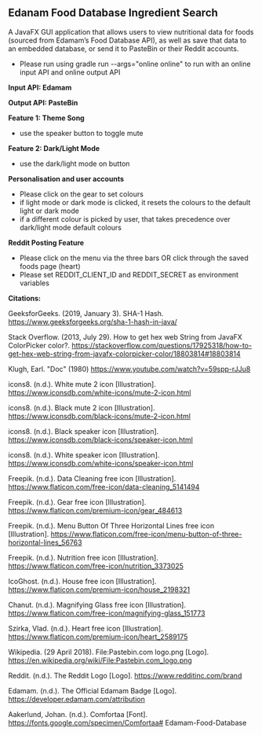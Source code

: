 ## Edanam Food Database Ingredient Search
A JavaFX GUI application that allows users to view nutritional data for foods (sourced from Edamam’s Food Database API), as well as save that data to an  embedded database, or send it to PasteBin or their Reddit accounts.
  
- Please run using gradle run --args="online online" to run with an online input API and online output API
  
  
**Input API: Edamam**

**Output API: PasteBin**


**Feature 1: Theme Song**
- use the speaker button to toggle mute

**Feature 2: Dark/Light Mode**
- use the dark/light mode on button

**Personalisation and user accounts**
- Please click on the gear to set colours
- if light mode or dark mode is clicked, it resets the colours to the default light or dark mode
- if a different colour is picked by user, that takes precedence over dark/light mode default colours

**Reddit Posting Feature**
- Please click on the menu via the three bars OR click through the saved foods page (heart)
- Please set REDDIT_CLIENT_ID and REDDIT_SECRET as environment variables


**Citations:**

GeeksforGeeks. (2019, January 3). SHA-1 Hash. https://www.geeksforgeeks.org/sha-1-hash-in-java/

Stack Overflow. (2013, July 29). How to get hex web String from JavaFX ColorPicker color?. https://stackoverflow.com/questions/17925318/how-to-get-hex-web-string-from-javafx-colorpicker-color/18803814#18803814

Klugh, Earl. "Doc" (1980) https://www.youtube.com/watch?v=59spp-rJJu8

icons8. (n.d.). White mute 2 icon [Illustration]. https://www.iconsdb.com/white-icons/mute-2-icon.html

icons8. (n.d.). Black mute 2 icon [Illustration]. https://www.iconsdb.com/black-icons/mute-2-icon.html

icons8. (n.d.). Black speaker icon [Illustration]. https://www.iconsdb.com/black-icons/speaker-icon.html

icons8. (n.d.). White speaker icon [Illustration]. https://www.iconsdb.com/white-icons/speaker-icon.html

Freepik. (n.d.). Data Cleaning free icon [Illustration]. https://www.flaticon.com/free-icon/data-cleaning_5141494

Freepik. (n.d.). Gear free icon [Illustration]. https://www.flaticon.com/premium-icon/gear_484613

Freepik. (n.d.). Menu Button Of Three Horizontal Lines free icon [Illustration]. https://www.flaticon.com/free-icon/menu-button-of-three-horizontal-lines_56763

Freepik. (n.d.). Nutrition free icon [Illustration]. https://www.flaticon.com/free-icon/nutrition_3373025

IcoGhost. (n.d.). House free icon [Illustration]. https://www.flaticon.com/premium-icon/house_2198321

Chanut. (n.d.). Magnifying Glass free icon [Illustration]. https://www.flaticon.com/free-icon/magnifying-glass_151773

Szirka, Vlad. (n.d.). Heart free icon [Illustration]. https://www.flaticon.com/premium-icon/heart_2589175

Wikipedia. (29 April 2018). File:Pastebin.com logo.png [Logo]. https://en.wikipedia.org/wiki/File:Pastebin.com_logo.png

Reddit. (n.d.). The Reddit Logo [Logo]. https://www.redditinc.com/brand

Edamam. (n.d.). The Official Edamam Badge [Logo]. https://developer.edamam.com/attribution

Aakerlund, Johan. (n.d.). Comfortaa [Font]. https://fonts.google.com/specimen/Comfortaa# Edamam-Food-Database

